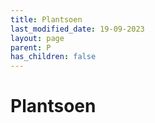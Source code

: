 ```yaml
---
title: Plantsoen
last_modified_date: 19-09-2023
layout: page
parent: P
has_children: false
---
```


Plantsoen
=========

